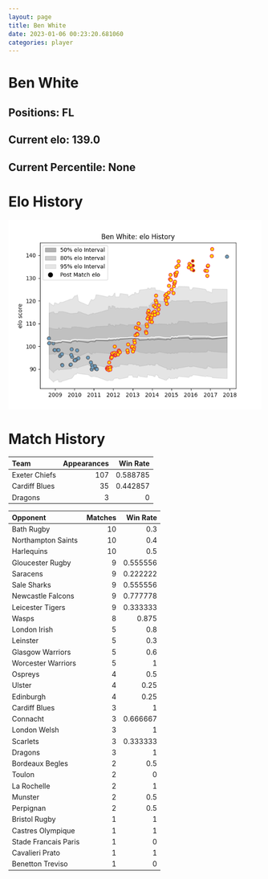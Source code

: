 ```yaml
---  
layout: page  
title: Ben White  
date: 2023-01-06 00:23:20.681060  
categories: player  
---
```

# Ben White

## Positions: FL

## Current elo: 139.0

## Current Percentile: None

# Elo History


![elo history](history_BenWhite.png)
# Match History


| Team          |   Appearances |   Win Rate |
|:--------------|--------------:|-----------:|
| Exeter Chiefs |           107 |   0.588785 |
| Cardiff Blues |            35 |   0.442857 |
| Dragons       |             3 |   0        |

| Opponent             |   Matches |   Win Rate |
|:---------------------|----------:|-----------:|
| Bath Rugby           |        10 |   0.3      |
| Northampton Saints   |        10 |   0.4      |
| Harlequins           |        10 |   0.5      |
| Gloucester Rugby     |         9 |   0.555556 |
| Saracens             |         9 |   0.222222 |
| Sale Sharks          |         9 |   0.555556 |
| Newcastle Falcons    |         9 |   0.777778 |
| Leicester Tigers     |         9 |   0.333333 |
| Wasps                |         8 |   0.875    |
| London Irish         |         5 |   0.8      |
| Leinster             |         5 |   0.3      |
| Glasgow Warriors     |         5 |   0.6      |
| Worcester Warriors   |         5 |   1        |
| Ospreys              |         4 |   0.5      |
| Ulster               |         4 |   0.25     |
| Edinburgh            |         4 |   0.25     |
| Cardiff Blues        |         3 |   1        |
| Connacht             |         3 |   0.666667 |
| London Welsh         |         3 |   1        |
| Scarlets             |         3 |   0.333333 |
| Dragons              |         3 |   1        |
| Bordeaux Begles      |         2 |   0.5      |
| Toulon               |         2 |   0        |
| La Rochelle          |         2 |   1        |
| Munster              |         2 |   0.5      |
| Perpignan            |         2 |   0.5      |
| Bristol Rugby        |         1 |   1        |
| Castres Olympique    |         1 |   1        |
| Stade Francais Paris |         1 |   0        |
| Cavalieri Prato      |         1 |   1        |
| Benetton Treviso     |         1 |   0        |
